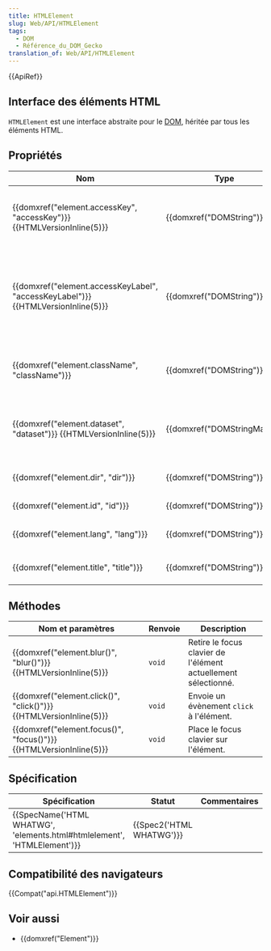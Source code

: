 ```yaml
---
title: HTMLElement
slug: Web/API/HTMLElement
tags:
  - DOM
  - Référence_du_DOM_Gecko
translation_of: Web/API/HTMLElement
---
```

{{ApiRef}}

## Interface des éléments HTML

`HTMLElement` est une interface abstraite pour le [DOM](/fr/docs/DOM), héritée par tous les éléments HTML.

## Propriétés

| Nom                                                                                                       | Type                                 | Description                                                                    |
| --------------------------------------------------------------------------------------------------------- | ------------------------------------ | ------------------------------------------------------------------------------ |
| {{domxref("element.accessKey", "accessKey")}} {{HTMLVersionInline(5)}}             | {{domxref("DOMString")}}     | La touche de navigation clavier assignée à l'élément.                          |
| {{domxref("element.accessKeyLabel", "accessKeyLabel")}} {{HTMLVersionInline(5)}} | {{domxref("DOMString")}}     | Une chaîne de caractères définissant la touche de navigation clavier assignée. |
| {{domxref("element.className", "className")}}                                              | {{domxref("DOMString")}}     | Le nom de la classe [CSS](/fr/docs/CSS) définie pour l'élément.                |
| {{domxref("element.dataset", "dataset")}} {{HTMLVersionInline(5)}}                 | {{domxref("DOMStringMap")}} | Un tableau associatif des attributs  `data-*` de l'élément.                    |
| {{domxref("element.dir", "dir")}}                                                              | {{domxref("DOMString")}}     | L'attribut `dir` de l'élément.                                                 |
| {{domxref("element.id", "id")}}                                                                  | {{domxref("DOMString")}}     | L'ID de l'élément.                                                             |
| {{domxref("element.lang", "lang")}}                                                          | {{domxref("DOMString")}}     | L'attribut  `lang` de l'élément.                                               |
| {{domxref("element.title", "title")}}                                                          | {{domxref("DOMString")}}     | L'attribut `title` de l'élément.                                               |

## Méthodes

| Nom et paramètres                                                                         | Renvoie | Description                                                    |
| ----------------------------------------------------------------------------------------- | ------- | -------------------------------------------------------------- |
| {{domxref("element.blur()", "blur()")}} {{HTMLVersionInline(5)}}     | `void`  | Retire le focus clavier de l'élément actuellement sélectionné. |
| {{domxref("element.click()", "click()")}} {{HTMLVersionInline(5)}} | `void`  | Envoie un évènement `click` à l'élément.                       |
| {{domxref("element.focus()", "focus()")}} {{HTMLVersionInline(5)}} | `void`  | Place le focus clavier sur l'élément.                          |

## Spécification

| Spécification                                                                                    | Statut                           | Commentaires |
| ------------------------------------------------------------------------------------------------ | -------------------------------- | ------------ |
| {{SpecName('HTML WHATWG', 'elements.html#htmlelement', 'HTMLElement')}} | {{Spec2('HTML WHATWG')}} |              |

## Compatibilité des navigateurs

{{Compat("api.HTMLElement")}}

## Voir aussi

- {{domxref("Element")}}
